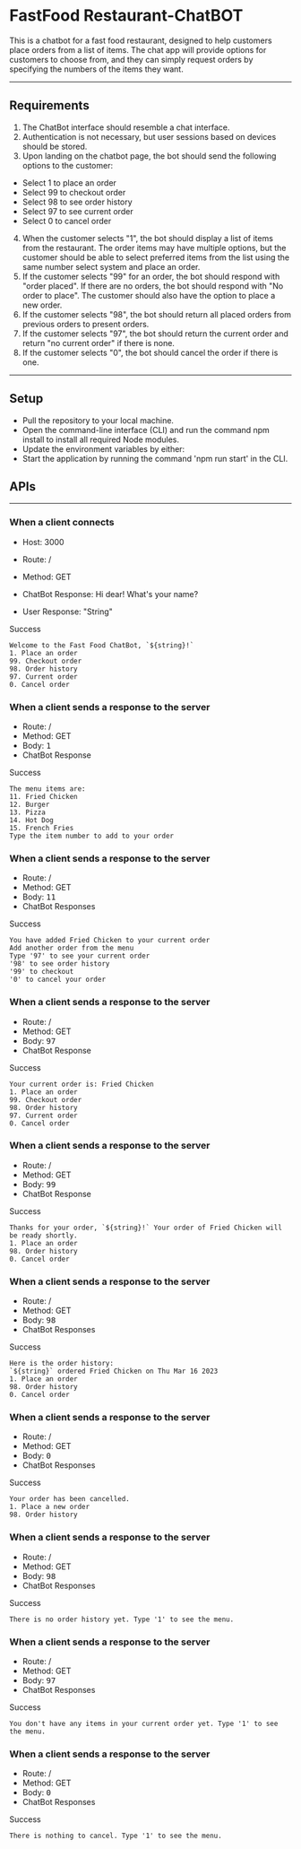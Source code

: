 # FastFood Restaurant-ChatBOT

This is a chatbot for a fast food restaurant, designed to help customers place orders from a list of items. The chat app will provide options for customers to choose from, and they can simply request orders by specifying the numbers of the items they want.

---

## Requirements

1. The ChatBot interface should resemble a chat interface.
2. Authentication is not necessary, but user sessions based on devices should be stored.
3. Upon landing on the chatbot page, the bot should send the following options to the customer:

- Select 1 to place an order
- Select 99 to checkout order
- Select 98 to see order history
- Select 97 to see current order
- Select 0 to cancel order

4. When the customer selects "1", the bot should display a list of items from the restaurant. The order items may have multiple options, but the customer should be able to select preferred items from the list using the same number select system and place an order.
5. If the customer selects "99" for an order, the bot should respond with "order placed". If there are no orders, the bot should respond with "No order to place". The customer should also have the option to place a new order.
6. If the customer selects "98", the bot should return all placed orders from previous orders to present orders.
7. If the customer selects "97", the bot should return the current order and return "no current order" if there is none.
8. If the customer selects "0", the bot should cancel the order if there is one.

---

## Setup

- Pull the repository to your local machine.
- Open the command-line interface (CLI) and run the command npm install to install all required Node modules.
- Update the environment variables by either:
- Start the application by running the command 'npm run start' in the CLI.

## APIs

---

### When a client connects

- Host: 3000
- Route: /
- Method: GET

- ChatBot Response: Hi dear! What's your name?
- User Response: "String"

Success

```
Welcome to the Fast Food ChatBot, `${string}!`
1. Place an order
99. Checkout order
98. Order history
97. Current order
0. Cancel order

```

### When a client sends a response to the server

- Route: /
- Method: GET
- Body: <kbd>1</kbd>
- ChatBot Response

Success

```
The menu items are:
11. Fried Chicken
12. Burger
13. Pizza
14. Hot Dog
15. French Fries
Type the item number to add to your order

```

### When a client sends a response to the server

- Route: /
- Method: GET
- Body: <kbd>11</kbd>
- ChatBot Responses

Success

```
You have added Fried Chicken to your current order
Add another order from the menu
Type '97' to see your current order
'98' to see order history
'99' to checkout
'0' to cancel your order

```

### When a client sends a response to the server

- Route: /
- Method: GET
- Body: <kbd>97</kbd>
- ChatBot Response

Success

```
Your current order is: Fried Chicken
1. Place an order
99. Checkout order
98. Order history
97. Current order
0. Cancel order

```

### When a client sends a response to the server

- Route: /
- Method: GET
- Body: <kbd>99</kbd>
- ChatBot Response

Success

```
Thanks for your order, `${string}!` Your order of Fried Chicken will be ready shortly.
1. Place an order
98. Order history
0. Cancel order

```

### When a client sends a response to the server

- Route: /
- Method: GET
- Body: <kbd>98</kbd>
- ChatBot Responses

Success

```
Here is the order history:
`${string}` ordered Fried Chicken on Thu Mar 16 2023
1. Place an order
98. Order history
0. Cancel order

```

### When a client sends a response to the server

- Route: /
- Method: GET
- Body: <kbd>0</kbd>
- ChatBot Responses

Success

```
Your order has been cancelled.
1. Place a new order
98. Order history

```

### When a client sends a response to the server

- Route: /
- Method: GET
- Body: <kbd>98</kbd>
- ChatBot Responses

Success

```
There is no order history yet. Type '1' to see the menu.

```

### When a client sends a response to the server

- Route: /
- Method: GET
- Body: <kbd>97</kbd>
- ChatBot Responses

Success

```
You don't have any items in your current order yet. Type '1' to see the menu.

```

### When a client sends a response to the server

- Route: /
- Method: GET
- Body: <kbd>0</kbd>
- ChatBot Responses

Success

```
There is nothing to cancel. Type '1' to see the menu.

```

